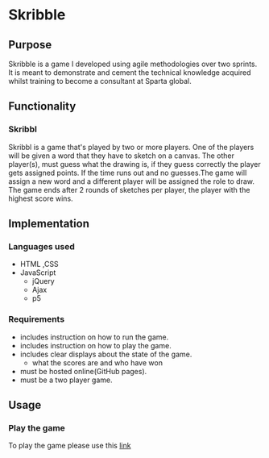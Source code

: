 # Skribble

## Purpose
Skribble is a game I developed using agile methodologies over two sprints. It is meant to demonstrate and cement the technical knowledge acquired whilst training to become a consultant at Sparta global.

## Functionality
### Skribbl
Skribbl is a game that's played by two or more players. One of the players will be given a word that they have to sketch on a canvas. The other player(s), must guess what the drawing is, if they guess correctly the player gets assigned points. If the time runs out and no guesses.The game will assign a new word and a different player will be assigned the role to draw. The game ends after 2 rounds of sketches per player, the player with the highest score wins.


## Implementation
### Languages used
* HTML ,CSS
* JavaScript
  * jQuery
  * Ajax
  * p5

### Requirements
* includes instruction on how to run the game.
* includes instruction on how to play the game.
* includes clear displays about the state of the game.
  * what the scores are and who have won
* must be hosted online(GitHub pages).
* must be a two player game.

## Usage
### Play the game
To play the game please use this [link](https://hussinsaheb.github.io/js_game/)
